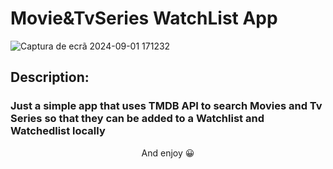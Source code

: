 # Movie&TvSeries WatchList App
![Captura de ecrã 2024-09-01 171232](https://github.com/user-attachments/assets/4cd7e0d1-eaa6-4759-8022-3a772816f4ed)
## Description:
### Just a simple app that uses TMDB API to search Movies and Tv Series so that they can be added to a Watchlist and Watchedlist locally
<p align="center">
And enjoy 😀
</p>
